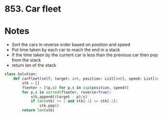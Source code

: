 # 853. Car fleet

# Notes
- Sort the cars in reverse order based on position and speed
- Put time taken by each car to reach the end in a stack
- If the time taken by the current car is less than the previous car then pop from the stack
- return len of the stack

```python
class Solution:
    def carFleet(self, target: int, position: List[int], speed: List[int]) -> int:
        stk = []
        fleeter = [(p,s) for p,s in zip(position, speed)]
        for p,s in sorted(fleeter, reverse=True):
            stk.append((target - p)/s)
            if len(stk) >= 2 and stk[-1] <= stk[-2]:
                stk.pop()
        return len(stk)

```